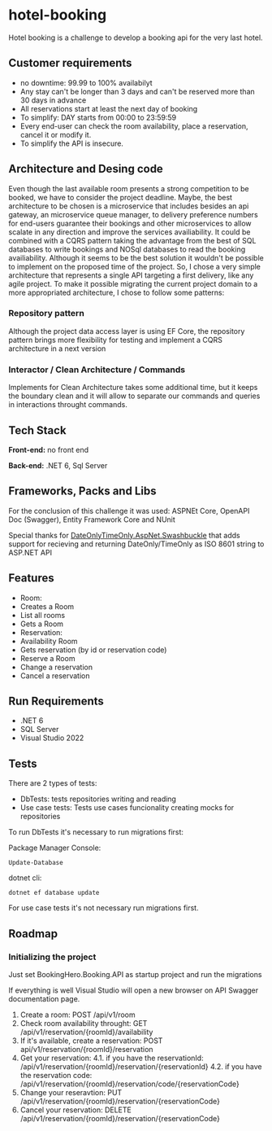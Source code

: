 
# hotel-booking

Hotel booking is a challenge to develop a booking api for the very last hotel.


## Customer requirements

- no downtime: 99.99 to 100% availabilyt
- Any stay can't be longer than 3 days and can't be reserved more than 30 days in advance
- All reservations start at least the next day of booking
- To simplify: DAY starts from 00:00 to 23:59:59
- Every end-user can check the room availability, place a reservation, cancel it or modify it.
- To simplify the API is insecure.
## Architecture and Desing code

Even though the last available room presents a strong competition to be booked, we have to consider the project deadline. Maybe, the best architecture to be chosen is a microservice that includes besides an api gateway, an microservice queue manager, to delivery preference numbers for end-users guarantee their bookings and other microservices to allow scalate in any direction and improve the services availiability. It could be combined with a CQRS pattern taking the advantage from the best of SQL databases to write bookings and NOSql databases to read the booking availiability.
Although it seems to be the best solution it wouldn't be possible to implement on the proposed time of the project. So, I chose a very simple architecture that represents a single API targeting a first delivery, like any agile project.
To make it possible migrating the current project domain to a more appropriated architecture, I chose to follow some patterns:

### Repository pattern
Although the project data access layer is using EF Core, the repository pattern brings more flexibility for testing and implement a CQRS architecture in a next version

### Interactor / Clean Architecture / Commands
Implements for Clean Architecture takes some additional time, but it keeps the boundary clean and it will allow to separate our commands and queries in interactions throught commands.



## Tech Stack

**Front-end:** no front end

**Back-end:** .NET 6, Sql Server


## Frameworks, Packs and Libs
For the conclusion of this challenge it was used:
ASPNEt Core, OpenAPI Doc (Swagger), Entity Framework Core and NUnit

Special thanks for [DateOnlyTimeOnly.AspNet.Swashbuckle](https://www.nuget.org/packages/DateOnlyTimeOnly.AspNet.Swashbuckle/) that adds support for recieving and returning DateOnly/TimeOnly as ISO 8601 string to ASP.NET API

## Features

* Room:
 * Creates a Room
 * List all rooms
 * Gets a Room
* Reservation:
 * Availability Room
 * Gets reservation (by id or reservation code)
 * Reserve a Room
 * Change a reservation
 * Cancel a reservation




## Run Requirements
* .NET 6
* SQL Server 
* Visual Studio 2022
## Tests
There are 2 types of tests:
* DbTests: tests repositories writing and reading
* Use case tests: Tests use cases funcionality creating mocks for repositories

To run DbTests it's necessary to run migrations first:

Package Manager Console:
```
Update-Database
```
dotnet cli:
```
dotnet ef database update
```

For use case tests it's not necessary run migrations first.
## Roadmap

### Initializing the project
Just set BookingHero.Booking.API as startup project and run the migrations

If everything is well Visual Studio will open a new browser on API Swagger documentation page.

1. Create a room: POST /api/v1/room
2. Check room availability throught: GET /api/v1/reservation/{roomId}/availability
3. If it's available, create a reservation: POST api/v1/reservation/{roomId}/reservation
4. Get your reservation: 
4.1. if you have the reservationId: /api/v1/reservation/{roomId}/reservation/{reservationId}
4.2. if you have the reservation code: /api/v1/reservation/{roomId}/reservation/code/{reservationCode}
5. Change your reseravtion: PUT /api/v1/reservation/{roomId}/reservation/{reservationCode}
6. Cancel your reservation: DELETE /api/v1/reservation/{roomId}/reservation/{reservationCode}
